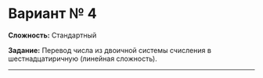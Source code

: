 # Вариант № 4
**Сложность:** Стандартный

**Задание:**  Перевод числа из двоичной системы счисления в шестнадцатиричную (линейная сложность).

---